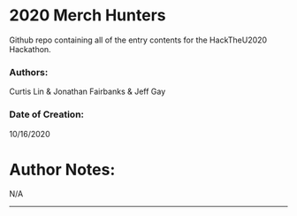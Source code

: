 # 2020 Merch Hunters
Github repo containing all of the entry contents for the HackTheU2020 Hackathon. 

 ### Authors:
 Curtis Lin & Jonathan Fairbanks & Jeff Gay

 ### Date of Creation: 
10/16/2020

 # Author Notes: 
 N/A
 
 ---

